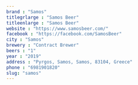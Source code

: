 ```yaml
---
brand : "Samos"
titlegrlarge : "Samos Beer"
titleenlarge : "Samos Beer"
website : "https://www.samosbeer.com/"
facebook : "https://facebook.com/SamosBeer"
city : "Samos"
brewery : "Contract Brewer"
beers : "1"
year : "2019"
address : "Pyrgos, Samos, Samos, 83104, Greece"
phone : "6981901820"
slug: "samos"
---
```

